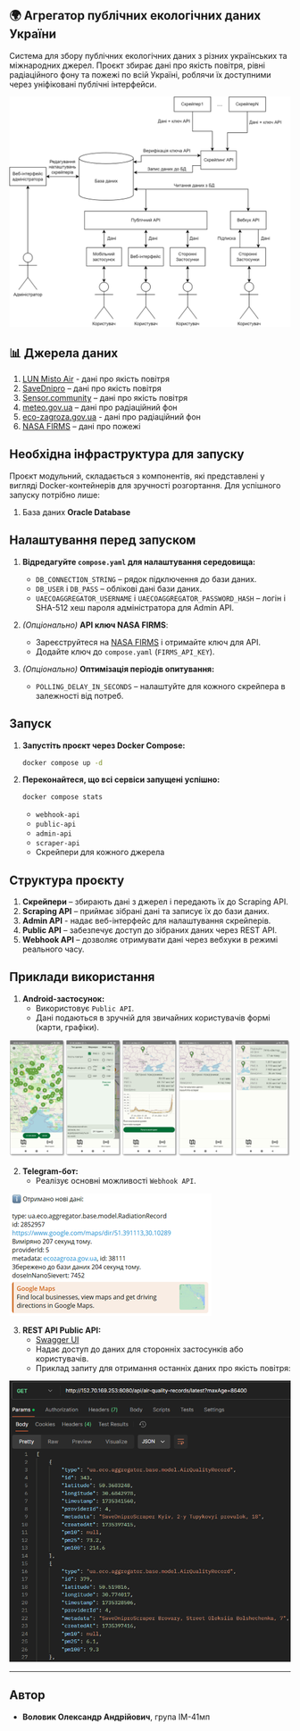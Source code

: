## 🌍 Агрегатор публічних екологічних даних України
Система для збору публічних екологічних даних з різних українських та міжнародних джерел. Проєкт збирає дані про якість повітря, рівні радіаційного фону та пожежі по всій Україні, роблячи їх доступними через уніфіковані публічні інтерфейси.

![Big Picture](readme/big_picture.png)

## 📊 Джерела даних

1. [LUN Misto Air](https://lun.ua/misto/air) - дані про якість повітря
2. [SaveDnipro](https://www.savednipro.org/product-category/monitoring-yakosti-povitrya/) – дані про якість повітря
3. [Sensor.community](https://sensor.community/) – дані про якість повітря
4. [meteo.gov.ua](https://www.meteo.gov.ua/ua/Situaciya-na-punktakh-sposterezhennya) – дані про радіаційний фон
5. [eco-zagroza.gov.ua](https://ecozagroza.gov.ua/) - дані про радіаційний фон
6. [NASA FIRMS](https://firms.modaps.eosdis.nasa.gov/) – дані про пожежі

## Необхідна інфраструктура для запуску

Проєкт модульний, складається з компонентів, які представлені у вигляді Docker-контейнерів для зручності розгортання. Для успішного запуску потрібно лише:

1. База даних **Oracle Database**

## Налаштування перед запуском

1. **Відредагуйте `compose.yaml` для налаштування середовища:**
    - `DB_CONNECTION_STRING` – рядок підключення до бази даних.
    - `DB_USER` і `DB_PASS` – облікові дані бази даних.
    - `UAECOAGGREGATOR_USERNAME` і `UAECOAGGREGATOR_PASSWORD_HASH` – логін і SHA-512 хеш пароля адміністратора для Admin API.

2. *(Опціонально)* **API ключ NASA FIRMS**:
   - Зареєструйтеся на [NASA FIRMS](https://firms.modaps.eosdis.nasa.gov/api/map_key/) і отримайте ключ для API.
   - Додайте ключ до `compose.yaml` (`FIRMS_API_KEY`).

3. *(Опціонально)* **Оптимізація періодів опитування:**
    - `POLLING_DELAY_IN_SECONDS` – налаштуйте для кожного скрейпера в залежності від потреб.

## Запуск

1. **Запустіть проєкт через Docker Compose:**
   ```bash
   docker compose up -d
   ```

2. **Переконайтеся, що всі сервіси запущені успішно:**
   ```bash
   docker compose stats
   ```
    - `webhook-api`
    - `public-api`
    - `admin-api`
    - `scraper-api`
    - Скрейпери для кожного джерела

## Структура проєкту

1. **Скрейпери** – збирають дані з джерел і передають їх до Scraping API.
2. **Scraping API** – приймає зібрані дані та записує їх до бази даних.
3. **Admin API** - надає веб-інтерфейс для налаштування скрейперів.
4. **Public API** – забезпечує доступ до зібраних даних через REST API.
5. **Webhook API** – дозволяє отримувати дані через вебхуки в режимі реального часу.

## Приклади використання

1. **Android-застосунок:**
    - Використовує `Public API`.
    - Дані подаються в зручній для звичайних користувачів формі (карти, графіки).

![Android App](readme/android.png)

2. **Telegram-бот:**
    - Реалізує основні можливості `Webhook API`.

![Telegram Bot](readme/telegram_bot.png)

3. **REST API Public API:**
    - [Swagger UI](http://152.70.169.253:8080/swagger)
    - Надає доступ до даних для сторонніх застосунків або користувачів.
    - Приклад запиту для отримання останніх даних про якість повітря: 

![Public API request example](readme/public_api.png)


---

## Автор

- **Воловик Олександр Андрійович**, група ІМ-41мп